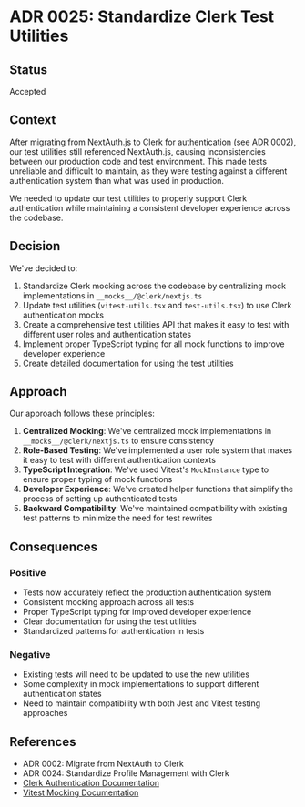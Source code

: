 # ADR 0025: Standardize Clerk Test Utilities

## Status

Accepted

## Context

After migrating from NextAuth.js to Clerk for authentication (see ADR 0002), our test utilities still referenced NextAuth.js, causing inconsistencies between our production code and test environment. This made tests unreliable and difficult to maintain, as they were testing against a different authentication system than what was used in production.

We needed to update our test utilities to properly support Clerk authentication while maintaining a consistent developer experience across the codebase.

## Decision

We've decided to:

1. Standardize Clerk mocking across the codebase by centralizing mock implementations in `__mocks__/@clerk/nextjs.ts`
2. Update test utilities (`vitest-utils.tsx` and `test-utils.tsx`) to use Clerk authentication mocks
3. Create a comprehensive test utilities API that makes it easy to test with different user roles and authentication states
4. Implement proper TypeScript typing for all mock functions to improve developer experience
5. Create detailed documentation for using the test utilities

## Approach

Our approach follows these principles:

1. **Centralized Mocking**: We've centralized mock implementations in `__mocks__/@clerk/nextjs.ts` to ensure consistency
2. **Role-Based Testing**: We've implemented a user role system that makes it easy to test with different authentication contexts
3. **TypeScript Integration**: We've used Vitest's `MockInstance` type to ensure proper typing of mock functions
4. **Developer Experience**: We've created helper functions that simplify the process of setting up authenticated tests
5. **Backward Compatibility**: We've maintained compatibility with existing test patterns to minimize the need for test rewrites

## Consequences

### Positive

- Tests now accurately reflect the production authentication system
- Consistent mocking approach across all tests
- Proper TypeScript typing for improved developer experience
- Clear documentation for using the test utilities
- Standardized patterns for authentication in tests

### Negative

- Existing tests will need to be updated to use the new utilities
- Some complexity in mock implementations to support different authentication states
- Need to maintain compatibility with both Jest and Vitest testing approaches

## References

- ADR 0002: Migrate from NextAuth to Clerk
- ADR 0024: Standardize Profile Management with Clerk
- [Clerk Authentication Documentation](https://clerk.com/docs/authentication/testing)
- [Vitest Mocking Documentation](https://vitest.dev/guide/mocking.html)
